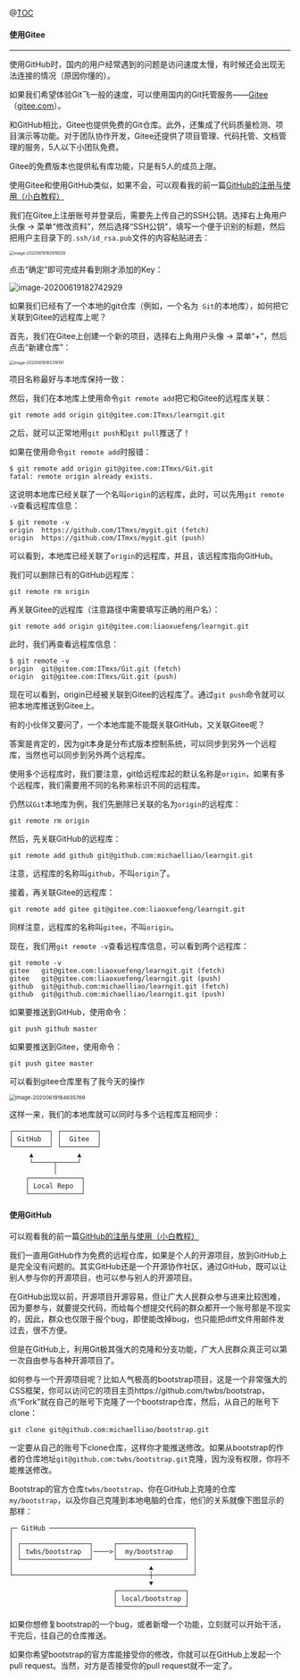 @[TOC](目录)

#### 使用Gitee

------

使用GitHub时，国内的用户经常遇到的问题是访问速度太慢，有时候还会出现无法连接的情况（原因你懂的）。

如果我们希望体验Git飞一般的速度，可以使用国内的Git托管服务——[Gitee](https://gitee.com/?utm_source=blog_lxf)（[gitee.com](https://gitee.com/?utm_source=blog_lxf)）。

和GitHub相比，Gitee也提供免费的Git仓库。此外，还集成了代码质量检测、项目演示等功能。对于团队协作开发，Gitee还提供了项目管理、代码托管、文档管理的服务，5人以下小团队免费。

 Gitee的免费版本也提供私有库功能，只是有5人的成员上限。

使用Gitee和使用GitHub类似，如果不会，可以观看我的前一篇[GitHub的注册与使用（小白教程）](https://blog.csdn.net/qq_39132095/article/details/106755473)

我们在Gitee上注册账号并登录后，需要先上传自己的SSH公钥。选择右上角用户头像 -> 菜单“修改资料”，然后选择“SSH公钥”，填写一个便于识别的标题，然后把用户主目录下的`.ssh/id_rsa.pub`文件的内容粘贴进去：

<img src="https://mxszs.oss-cn-beijing.aliyuncs.com/img/image-20200619182619028.png" alt="image-20200619182619028" style="zoom:50%;" />

点击“确定”即可完成并看到刚才添加的Key：

![image-20200619182742929](https://mxszs.oss-cn-beijing.aliyuncs.com/img/image-20200619182742929.png)

如果我们已经有了一个本地的git仓库（例如，一个名为`	Git`的本地库），如何把它关联到Gitee的远程库上呢？

首先，我们在Gitee上创建一个新的项目，选择右上角用户头像 -> 菜单“+”，然后点击“新建仓库”：

<img src="https://mxszs.oss-cn-beijing.aliyuncs.com/img/image-20200619183319191.png" alt="image-20200619183319191" style="zoom:50%;" />

项目名称最好与本地库保持一致：

然后，我们在本地库上使用命令`git remote add`把它和Gitee的远程库关联：

```
git remote add origin git@gitee.com:ITmxs/learngit.git
```

之后，就可以正常地用`git push`和`git pull`推送了！

如果在使用命令`git remote add`时报错：

```
$ git remote add origin git@gitee.com:ITmxs/Git.git
fatal: remote origin already exists.
```

这说明本地库已经关联了一个名叫`origin`的远程库，此时，可以先用`git remote -v`查看远程库信息：

```
$ git remote -v
origin  https://github.com/ITmxs/mygit.git (fetch)
origin  https://github.com/ITmxs/mygit.git (push)
```

可以看到，本地库已经关联了`origin`的远程库，并且，该远程库指向GitHub。

我们可以删除已有的GitHub远程库：

```
git remote rm origin
```

再关联Gitee的远程库（注意路径中需要填写正确的用户名）：

```
git remote add origin git@gitee.com:liaoxuefeng/learngit.git
```

此时，我们再查看远程库信息：

```
$ git remote -v
origin  git@gitee.com:ITmxs/Git.git (fetch)
origin  git@gitee.com:ITmxs/Git.git (push)
```

现在可以看到，origin已经被关联到Gitee的远程库了。通过`git push`命令就可以把本地库推送到Gitee上。

有的小伙伴又要问了，一个本地库能不能既关联GitHub，又关联Gitee呢？

答案是肯定的，因为git本身是分布式版本控制系统，可以同步到另外一个远程库，当然也可以同步到另外两个远程库。

使用多个远程库时，我们要注意，git给远程库起的默认名称是`origin`，如果有多个远程库，我们需要用不同的名称来标识不同的远程库。

仍然以`Git`本地库为例，我们先删除已关联的名为`origin`的远程库：

```
git remote rm origin
```

然后，先关联GitHub的远程库：

```
git remote add github git@github.com:michaelliao/learngit.git
```

注意，远程库的名称叫`github`，不叫`origin`了。

接着，再关联Gitee的远程库：

```
git remote add gitee git@gitee.com:liaoxuefeng/learngit.git
```

同样注意，远程库的名称叫`gitee`，不叫`origin`。

现在，我们用`git remote -v`查看远程库信息，可以看到两个远程库：

```
git remote -v
gitee	git@gitee.com:liaoxuefeng/learngit.git (fetch)
gitee	git@gitee.com:liaoxuefeng/learngit.git (push)
github	git@github.com:michaelliao/learngit.git (fetch)
github	git@github.com:michaelliao/learngit.git (push)
```

如果要推送到GitHub，使用命令：

```
git push github master
```

如果要推送到Gitee，使用命令：

```
git push gitee master
```

可以看到gitee仓库里有了我今天的操作

<img src="https://mxszs.oss-cn-beijing.aliyuncs.com/img/image-20200619184635769.png" alt="image-20200619184635769" style="zoom:67%;" />

这样一来，我们的本地库就可以同时与多个远程库互相同步：

```ascii
┌─────────┐ ┌─────────┐
│ GitHub  │ │  Gitee  │
└─────────┘ └─────────┘
     ▲           ▲
     └─────┬─────┘
           │
    ┌─────────────┐
    │ Local Repo  │
    └─────────────┘
```

#### 使用GitHub

可以观看我的前一篇[GitHub的注册与使用（小白教程）](https://blog.csdn.net/qq_39132095/article/details/106755473)

我们一直用GitHub作为免费的远程仓库，如果是个人的开源项目，放到GitHub上是完全没有问题的。其实GitHub还是一个开源协作社区，通过GitHub，既可以让别人参与你的开源项目，也可以参与别人的开源项目。

在GitHub出现以前，开源项目开源容易，但让广大人民群众参与进来比较困难，因为要参与，就要提交代码，而给每个想提交代码的群众都开一个账号那是不现实的，因此，群众也仅限于报个bug，即使能改掉bug，也只能把diff文件用邮件发过去，很不方便。

但是在GitHub上，利用Git极其强大的克隆和分支功能，广大人民群众真正可以第一次自由参与各种开源项目了。

如何参与一个开源项目呢？比如人气极高的bootstrap项目，这是一个非常强大的CSS框架，你可以访问它的项目主页https://github.com/twbs/bootstrap，点“Fork”就在自己的账号下克隆了一个bootstrap仓库，然后，从自己的账号下clone：

```
git clone git@github.com:michaelliao/bootstrap.git
```

一定要从自己的账号下clone仓库，这样你才能推送修改。如果从bootstrap的作者的仓库地址`git@github.com:twbs/bootstrap.git`克隆，因为没有权限，你将不能推送修改。

Bootstrap的官方仓库`twbs/bootstrap`、你在GitHub上克隆的仓库`my/bootstrap`，以及你自己克隆到本地电脑的仓库，他们的关系就像下图显示的那样：

```ascii
┌─ GitHub ────────────────────────────────────┐
│                                             │
│ ┌─────────────────┐     ┌─────────────────┐ │
│ │ twbs/bootstrap  │────>│  my/bootstrap   │ │
│ └─────────────────┘     └─────────────────┘ │
│                                  ▲          │
└──────────────────────────────────┼──────────┘
                                   ▼
                          ┌─────────────────┐
                          │ local/bootstrap │
                          └─────────────────┘
```

如果你想修复bootstrap的一个bug，或者新增一个功能，立刻就可以开始干活，干完后，往自己的仓库推送。

如果你希望bootstrap的官方库能接受你的修改，你就可以在GitHub上发起一个pull request。当然，对方是否接受你的pull request就不一定了。

